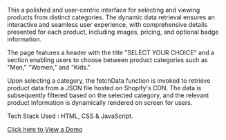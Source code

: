 This a polished and user-centric interface for selecting and viewing products from distinct categories. The dynamic data retrieval ensures an interactive and seamless user experience, with comprehensive details presented for each product, including images, pricing, and optional badge information.

The page features a header with the title "SELECT YOUR CHOICE" and a section enabling users to choose between product categories such as "Men," "Women," and "Kids."

Upon selecting a category, the fetchData function is invoked to retrieve product data from a JSON file hosted on Shopify's CDN. The data is subsequently filtered based on the selected category, and the relevant product information is dynamically rendered on screen for users.

Tech Stack Used : HTML, CSS & JavaScript.

<a href="https://rvp6696.github.io/Coding-Assessment-L2/" target="_new"> Click here to View a Demo </a>
